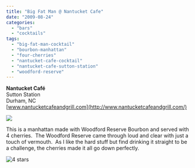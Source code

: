 ```yaml
---
title: "Big Fat Man @ Nantucket Cafe"
date: "2009-08-24"
categories:
  - "bars"
  - "cocktails"
tags:
  - "big-fat-man-cocktail"
  - "bourbon-manhattan"
  - "four-cherries"
  - "nantucket-cafe-cocktail"
  - "nantucket-cafe-sutton-station"
  - "woodford-reserve"
---
```


**Nantucket Café**\
Sutton Station\
Durham, NC\
[www.nantucketcafeandgrill.com](http://www.nantucketcafeandgrill.com/)

![](http://www.thegourmez.com/gourmez/photos/bigfatman.jpg)

This is a manhattan made with Woodford Reserve Bourbon and served with 4 cherries.  The Woodford Reserve came through loud and clear with just a touch of vermouth.  As I like the hard stuff but find drinking it straight to be a challenge, the cherries made it all go down perfectly.




<div class="caption">

![4 stars](http://s3.amazonaws.com/thegourmez-wpmedia/2009/02/rating_truffle1.gif "rating_truffle1")</div>

